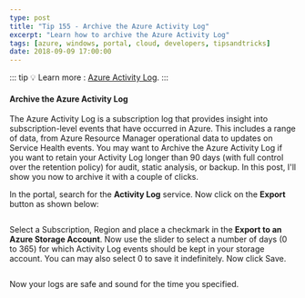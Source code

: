 ```yaml
---
type: post
title: "Tip 155 - Archive the Azure Activity Log"
excerpt: "Learn how to archive the Azure Activity Log"
tags: [azure, windows, portal, cloud, developers, tipsandtricks]
date: 2018-09-09 17:00:00
---
```


::: tip
:bulb: Learn more : [Azure Activity Log](https://docs.microsoft.com/azure/azure-monitor/platform/activity-logs-overview?WT.mc_id=docs-azuredevtips-azureappsdev).
:::

#### Archive the Azure Activity Log

The Azure Activity Log is a subscription log that provides insight into subscription-level events that have occurred in Azure. This includes a range of data, from Azure Resource Manager operational data to updates on Service Health events.  You may want to Archive the Azure Activity Log if you want to retain your Activity Log longer than 90 days (with full control over the retention policy) for audit, static analysis, or backup. In this post, I'll show you now to archive it with a couple of clicks. 

In the portal, search for the **Activity Log** service. Now click on the **Export** button as shown below:

<img :src="$withBase('/files/azactivitylog1.png')">

Select a Subscription, Region and place a checkmark in the **Export to an Azure Storage Account**. Now use the slider to select a number of days (0 to 365) for which Activity Log events should be kept in your storage account. You can may also select 0 to save it indefinitely. Now click Save.

<img :src="$withBase('/files/azactivitylog2.png')">

Now your logs are safe and sound for the time you specified. 


